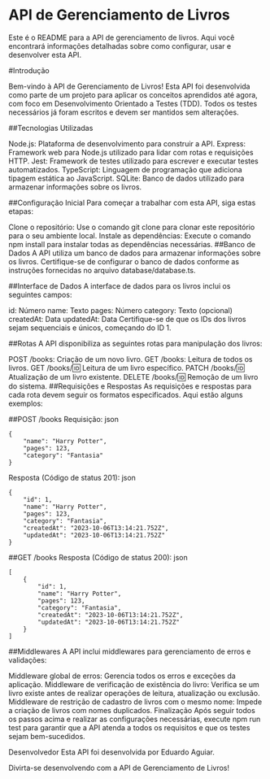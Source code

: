 # API de Gerenciamento de Livros

Este é o README para a API de gerenciamento de livros. Aqui você encontrará informações detalhadas sobre como configurar, usar e desenvolver esta API.

#Introdução

Bem-vindo à API de Gerenciamento de Livros! Esta API foi desenvolvida como parte de um projeto para aplicar os conceitos aprendidos até agora, com foco em Desenvolvimento Orientado a Testes (TDD). Todos os testes necessários já foram escritos e devem ser mantidos sem alterações.

##Tecnologias Utilizadas

Node.js: Plataforma de desenvolvimento para construir a API.
Express: Framework web para Node.js utilizado para lidar com rotas e requisições HTTP.
Jest: Framework de testes utilizado para escrever e executar testes automatizados.
TypeScript: Linguagem de programação que adiciona tipagem estática ao JavaScript.
SQLite: Banco de dados utilizado para armazenar informações sobre os livros.

##Configuração Inicial
Para começar a trabalhar com esta API, siga estas etapas:

Clone o repositório: Use o comando git clone para clonar este repositório para o seu ambiente local.
Instale as dependências: Execute o comando npm install para instalar todas as dependências necessárias.
##Banco de Dados
A API utiliza um banco de dados para armazenar informações sobre os livros. Certifique-se de configurar o banco de dados conforme as instruções fornecidas no arquivo database/database.ts.

##Interface de Dados
A interface de dados para os livros inclui os seguintes campos:

id: Número
name: Texto
pages: Número
category: Texto (opcional)
createdAt: Data
updatedAt: Data
Certifique-se de que os IDs dos livros sejam sequenciais e únicos, começando do ID 1.

##Rotas
A API disponibiliza as seguintes rotas para manipulação dos livros:

POST /books: Criação de um novo livro.
GET /books: Leitura de todos os livros.
GET /books/:id: Leitura de um livro específico.
PATCH /books/:id: Atualização de um livro existente.
DELETE /books/:id: Remoção de um livro do sistema.
##Requisições e Respostas
As requisições e respostas para cada rota devem seguir os formatos especificados. Aqui estão alguns exemplos:

##POST /books
Requisição:
json
```
{
	"name": "Harry Potter",
	"pages": 123,
	"category": "Fantasia" 
}
```
Resposta (Código de status 201):
json
```
{
	"id": 1,
	"name": "Harry Potter",
	"pages": 123,
	"category": "Fantasia",
	"createdAt": "2023-10-06T13:14:21.752Z",
	"updatedAt": "2023-10-06T13:14:21.752Z"
}
```
##GET /books
Resposta (Código de status 200):
json
```
[
	{
		"id": 1,
		"name": "Harry Potter",
		"pages": 123,
		"category": "Fantasia",
		"createdAt": "2023-10-06T13:14:21.752Z",
		"updatedAt": "2023-10-06T13:14:21.752Z"
	}
]
```
##Middlewares
A API inclui middlewares para gerenciamento de erros e validações:

Middleware global de erros: Gerencia todos os erros e exceções da aplicação.
Middleware de verificação de existência do livro: Verifica se um livro existe antes de realizar operações de leitura, atualização ou exclusão.
Middleware de restrição de cadastro de livros com o mesmo nome: Impede a criação de livros com nomes duplicados.
Finalização
Após seguir todos os passos acima e realizar as configurações necessárias, execute npm run test para garantir que a API atenda a todos os requisitos e que os testes sejam bem-sucedidos.

Desenvolvedor
Esta API foi desenvolvida por Eduardo Aguiar.

Divirta-se desenvolvendo com a API de Gerenciamento de Livros!
